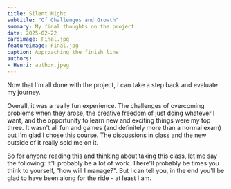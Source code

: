 ```yaml
---
title: Silent Night
subtitle: "Of Challenges and Growth"
summary: My final thoughts on the project.
date: 2025-02-22
cardimage: Final.jpg
featureimage: Final.jpg
caption: Approaching the finish line
authors:
- Henri: author.jpeg
---
```

Now that I'm all done with the project, I can take a step back and evaluate my journey.

Overall, it was a really fun experience.
The challenges of overcoming problems when they arose, the creative freedom of just doing whatever I want, and the opportunity to learn new and exciting things were my top three.
It wasn't all fun and games (and definitely more than a normal exam) but I'm glad I chose this course.
The discussions in class and the new outside of it really sold me on it.

So for anyone reading this and thinking about taking this class, let me say the following:
It'll probably be a lot of work.
There'll probably be times you think to yourself, "how will I manage?".
But I can tell you, in the end you'll be glad to have been along for the ride - at least I am.